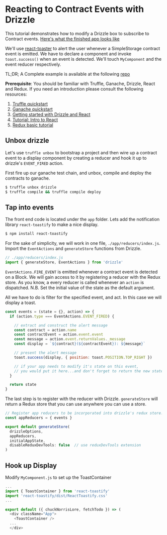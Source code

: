 Reacting to Contract Events with Drizzle
========================================

This tutorial demonstrates how to modify a Drizzle box to subscribe to Contract
events.  [Here's what the finished app looks like](https://youtu.be/jGIY_l8oWTQ)

We'll use [react-toaster]() to alert the user whenever a SimpleStorage contract
event is emitted. We have to declare a <ToastContainer /> component and invoke
`toast.success()` when an event is detected. We'll touch `MyComponent` and the
event reducer respectively.

TL;DR; A Complete example is available at the following [repo](https://github.com/cds-consensys/drizzle-event-demo)

**Prerequisite**: You should be familiar with Truffle, Ganache, Drizzle, React and
Redux. If you need an introduction please consult the following resources:

1. [Truffle quickstart](https://truffleframework.com/docs/truffle/quickstart)
1. [Ganache quickstart](https://truffleframework.com/docs/ganache/quickstart)
1. [Getting started with Drizzle and React](https://www.truffleframework.com/tutorials/getting-started-with-drizzle-and-react)
1. [Tutorial: Intro to React](https://reactjs.org/tutorial/tutorial.html)
1. [Redux basic tutorial](https://redux.js.org/basics/basic-tutorial)


Unbox drizzle
-------------

Let's use `truffle unbox` to bootstrap a project and then wire up a contract
event to a display component by creating a reducer and hook it up to drizzle's
`EVENT_FIRED` action.

First fire up our ganache test chain, and unbox, compile and deploy the
contracts to ganache.

```bash
$ truffle unbox drizzle
$ truffle compile && truffle compile deploy
```

Tap into events
---------------

The front end code is located under the `app` folder. Lets add the
notification library `react-toastify` to make a nice display.
```sh
$ npm install react-toastify
```

For the sake of simplicity, we will work in one file, `./app/reducers/index.js`.
Import the `EventActions` and `generateStore` functions from Drizzle.

```js
// ./app/reducers/index.js
import { generateStore, EventActions } from 'drizzle'
```

`EventActions.FIRE_EVENT` is emitted whenever a contract event is detected on a
Block. We will gain access to it by registering a reducer with the Redux store.
As you know, a every reducer is called whenever an `action` is dispatched.
N.B. Set the initial value of the state as the default argument.

All we have to do is filter for the specified event, and act. In this case we
will display a toast.

```js
const events = (state = {}, action) => {
  if (action.type === EventActions.EVENT_FIRED) {

    // extract and construct the alert message
    const contract = action.name
    const contractEvent = action.event.event
    const message = action.event.returnValues._message
    const display = `${contract}(${contractEvent}): ${message}`

    // present the alert message
    toast.success(display, { position: toast.POSITION.TOP_RIGHT })

    // if your app needs to modify it's state on this event,
    // you would put it here...and don't forget to return the new state
  }

  return state
}
```

The last step is to register with the reducer with Drizzle. `generateStore` will
return a Redux store that you can use anywhere you can use a store.

```js
// Register app reducers to be incorporated into drizzle's redux store.
const appReducers = { events }

export default generateStore(
  drizzleOptions,
  appReducers,
  initialAppState,
  disableReduxDevTools: false  // use reduxDevTools extension
)
```

Hook up Display
---------------

Modify `MyComponent.js` to set up the ToastContainer

```js
...
import { ToastContainer } from 'react-toastify'
import 'react-toastify/dist/ReactToastify.css'
...

export default ({ chuckNorrisLore, fetchTodo }) => (
  <div className="App">
    <ToastContainer />
  ...
  </div>
```
